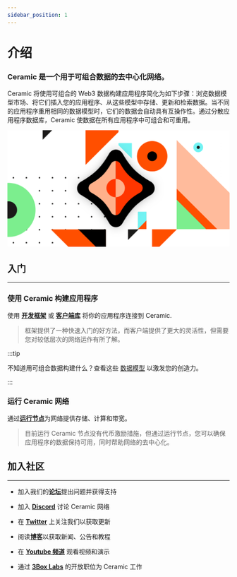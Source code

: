 ```yaml
---
sidebar_position: 1
---
```


# 介绍

### **Ceramic 是一个用于可组合数据的去中心化网络。**

Ceramic 将使用可组合的 Web3 数据构建应用程序简化为如下步骤：浏览数据模型市场、将它们插入您的应用程序、从这些模型中存储、更新和检索数据。当不同的应用程序重用相同的数据模型时，它们的数据会自动具有互操作性。通过分散应用程序数据库，Ceramic 使数据在所有应用程序中可组合和可重用。

![](../images/image-ceramic-opengraph.png)

## **入门**

---

### **使用 Ceramic 构建应用程序**

使用 [**开发框架**](../build/frameworks/index.md) 或 [**客户端库**](../build/clients/index.md) 将你的应用程序连接到 Ceramic.

> 框架提供了一种快速入门的好方法，而客户端提供了更大的灵活性，但需要您对较低层次的网络运作有所了解。

:::tip

不知道用可组合数据构建什么？查看这些 [数据模型](../docs/advanced/standards/data-models/index.md) 以激发您的创造力。

:::

### **运行 Ceramic 网络**

通过[**运行节点**](../run/index.md)为网络提供存储、计算和带宽。

> 目前运行 Ceramic 节点没有代币激励措施，但通过运行节点，您可以确保应用程序的数据保持可用，同时帮助网络的去中心化。

## **加入社区**

---

- 加入我们的[**论坛**](https://forum.ceramic.network)提出问题并获得支持

- 加入 [**Discord**](https://chat.ceramic.network) 讨论 Ceramic 网络

- 在 [**Twitter**](https://twitter.com/ceramicnetwork) 上关注我们以获取更新

- 阅读[**博客**](https://blog.ceramic.network)以获取新闻、公告和教程

- 在 [**Youtube 频道**](https://www.youtube.com/channel/UCgCLq5dx7sX-yUrrEbtYqVw) 观看视频和演示

- 通过 [**3Box Labs**](https://careers.3boxlabs.com) 的开放职位为 Ceramic 工作